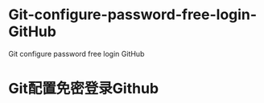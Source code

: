 # Git-configure-password-free-login-GitHub
Git configure password free login GitHub

# **Git配置免密登录Github**
